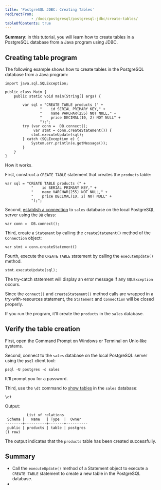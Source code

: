 ```yaml
---
title: 'PostgreSQL JDBC: Creating Tables'
redirectFrom: 
            - /docs/postgresql/postgresql-jdbc/create-tables/
tableOfContents: true
---
```


**Summary**: in this tutorial, you will learn how to create tables in a PostgreSQL database from a Java program using JDBC.



## Creating table program



The following example shows how to create tables in the PostgreSQL database from a Java program:



```
import java.sql.SQLException;

public class Main {
    public static void main(String[] args) {

        var sql = "CREATE TABLE products (" +
                "    id SERIAL PRIMARY KEY," +
                "    name VARCHAR(255) NOT NULL," +
                "    price DECIMAL(10, 2) NOT NULL" +
                ");";
        try (var conn =  DB.connect();
             var stmt = conn.createStatement()) {
            stmt.executeUpdate(sql);
        } catch (SQLException e) {
            System.err.println(e.getMessage());
        }
    }
}
```



How it works.



First, construct a `CREATE TABLE` statement that creates the `products` table:



```
var sql = "CREATE TABLE products (" +
            "    id SERIAL PRIMARY KEY," +
            "    name VARCHAR(255) NOT NULL," +
            "    price DECIMAL(10, 2) NOT NULL" +
            ");";
```



Second, [establish a connection](https://www.postgresqltutorial.com/postgresql-jdbc/connecting-to-postgresql-database/) to `sales` database on the local PostgreSQL server using the `DB` class:



```
var conn =  DB.connect();
```



Third, create a `Statement` by calling the `createStatement()` method of the `Connection` object:



```
var stmt = conn.createStatement()
```



Fourth, execute the `CREATE` `TABLE` statement by calling the `executeUpdate()` method.



```
stmt.executeUpdate(sql);
```



The try-catch statement will display an error message if any `SQLException` occurs.



Since the `connect()` and `createStatement()` method calls are wrapped in a try-with-resources statement, the `Statement` and `Connection` will be closed properly.



If you run the program, it'll create the `products` in the `sales` database.



## Verify the table creation



First, open the Command Prompt on Windows or Terminal on Unix-like systems.



Second, connect to the `sales` database on the local PostgreSQL server using the `psql` client tool:



```
psql -U postgres -d sales
```



It'll prompt you for a password.



Third, use the `\dt` command to [show tables](https://www.postgresqltutorial.com/postgresql-administration/postgresql-show-tables/) in the `sales` database:



```
\dt
```



Output:



```
          List of relations
 Schema |   Name   | Type  |  Owner
--------+----------+-------+----------
 public | products | table | postgres
(1 row)
```



The output indicates that the `products` table has been created successfully.



## Summary



- Call the `executeUpdate()` method of a Statement object to execute a `CREATE TABLE` statement to create a new table in the PostgreSQL database.
- 
